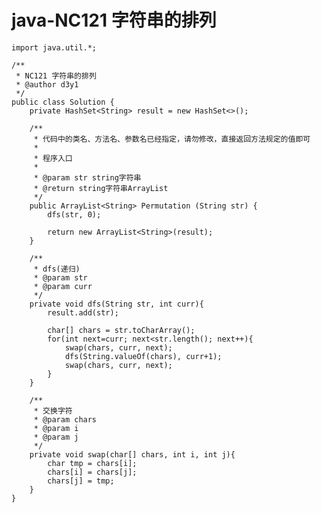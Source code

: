# java-NC121 字符串的排列


    import java.util.*;
    
    /**
     * NC121 字符串的排列
     * @author d3y1
     */
    public class Solution {
        private HashSet<String> result = new HashSet<>();
    
        /**
         * 代码中的类名、方法名、参数名已经指定，请勿修改，直接返回方法规定的值即可
         *
         * 程序入口
         *
         * @param str string字符串
         * @return string字符串ArrayList
         */
        public ArrayList<String> Permutation (String str) {
            dfs(str, 0);
    
            return new ArrayList<String>(result);
        }
    
        /**
         * dfs(递归)
         * @param str
         * @param curr
         */
        private void dfs(String str, int curr){
            result.add(str);
    
            char[] chars = str.toCharArray();
            for(int next=curr; next<str.length(); next++){
                swap(chars, curr, next);
                dfs(String.valueOf(chars), curr+1);
                swap(chars, curr, next);
            }
        }
    
        /**
         * 交换字符
         * @param chars
         * @param i
         * @param j
         */
        private void swap(char[] chars, int i, int j){
            char tmp = chars[i];
            chars[i] = chars[j];
            chars[j] = tmp;
        }
    }

  

